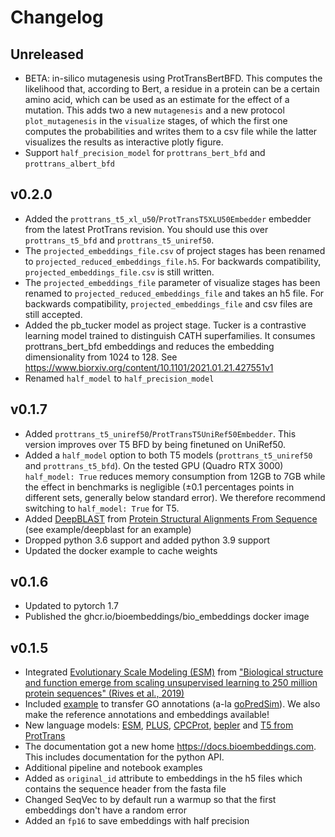 # Changelog

## Unreleased

 * BETA: in-silico mutagenesis using ProtTransBertBFD. This computes the likelihood that, according to Bert, a residue in a protein can be a certain amino acid, which can be used as an estimate for the effect of a mutation. This adds two a new `mutagenesis` and a new protocol `plot_mutagenesis` in the `visualize` stages, of which the first one computes the probabilities and writes them to a csv file while the latter visualizes the results as interactive plotly figure.
 * Support `half_precision_model` for `prottrans_bert_bfd` and `prottrans_albert_bfd`

## v0.2.0

 * Added the `prottrans_t5_xl_u50`/`ProtTransT5XLU50Embedder` embedder from the latest ProtTrans revision. You should use this over `prottrans_t5_bfd` and `prottrans_t5_uniref50`. 
 * The `projected_embeddings_file.csv` of project stages has been renamed to `projected_reduced_embeddings_file.h5`. For backwards compatibility, `projected_embeddings_file.csv` is still written.
 * The `projected_embeddings_file` parameter of visualize stages has been renamed to `projected_reduced_embeddings_file` and takes an h5 file. For backwards compatibility, `projected_embeddings_file` and csv files are still accepted.
 * Added the pb_tucker model as project stage. Tucker is a contrastive learning model trained to distinguish CATH superfamilies. It consumes prottrans_bert_bfd embeddings and reduces the embedding dimensionality from 1024 to 128. See https://www.biorxiv.org/content/10.1101/2021.01.21.427551v1
 * Renamed `half_model` to `half_precision_model`

## v0.1.7

 * Added `prottrans_t5_uniref50`/`ProtTransT5UniRef50Embedder`. This version improves over T5 BFD by being finetuned on UniRef50.
 * Added a `half_model` option to both T5 models (`prottrans_t5_uniref50` and `prottrans_t5_bfd`). On the tested GPU (Quadro RTX 3000) `half_model: True` reduces memory consumption
    from 12GB to 7GB while the effect in benchmarks is negligible (±0.1 percentages points in different sets,
    generally below standard error). We therefore recommend switching to `half_model: True` for T5.
 * Added [DeepBLAST](https://github.com/flatironinstitute/deepblast) from [Protein Structural Alignments From Sequence](https://www.biorxiv.org/content/10.1101/2020.11.03.365932v1) (see example/deepblast for an example)
 * Dropped python 3.6 support and added python 3.9 support
 * Updated the docker example to cache weights

## v0.1.6

 * Updated to pytorch 1.7
 * Published the ghcr.io/bioembeddings/bio_embeddings docker image

## v0.1.5

 * Integrated [Evolutionary Scale Modeling (ESM)](https://github.com/facebookresearch/esm) from ["Biological structure and function emerge from scaling unsupervised learning to 250 million protein sequences" (Rives et al., 2019)](https://www.biorxiv.org/content/10.1101/622803v3)
 * Included [example](examples/goPredSim) to transfer GO annotations (a-la [goPredSim](https://github.com/Rostlab/goPredSim)). We also make the reference annotations and embeddings available!
 * New language models: [ESM](https://github.com/facebookresearch/esm), [PLUS](https://github.com/mswzeus/PLUS/), [CPCProt](https://github.com/amyxlu/CPCProt), [bepler](https://github.com/tbepler/protein-sequence-embedding-iclr2019) and [T5 from ProtTrans](https://github.com/agemagician/ProtTrans)
 * The documentation got a new home <https://docs.bioembeddings.com>. This includes documentation for the python API.
 * Additional pipeline and notebook examples
 * Added as `original_id` attribute to embeddings in the h5 files which contains the sequence header from the fasta file
 * Changed SeqVec to by default run a warmup so that the first embeddings don't have a random error
 * Added an `fp16` to save embeddings with half precision